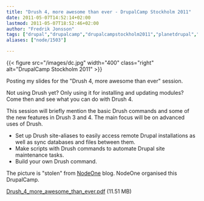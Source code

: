 ```yaml
---
title: "Drush 4, more awesome than ever - DrupalCamp Stockholm 2011"
date: 2011-05-07T14:52:14+02:00
lastmod: 2011-05-07T18:52:46+02:00
author: "Fredrik Jonsson"
tags: ["drupal","drupalcamp","drupalcampstockholm2011","planetdrupal","development"]
aliases: ["node/1503"]

---
```


{{< figure src="/images/dc.jpg" width="400" class="right" alt="DrupalCamp Stockholm 2011" >}}

Posting my slides for the "Drush 4, more awesome than ever" session.

Not using Drush yet? Only using it for installing and updating modules? Come then and see what you can do with Drush 4. 

This session will briefly mention the basic Drush commands and some of the new features in Drush 3 and 4. The main focus will be on advanced uses of Drush.  

* Set up Drush site-aliases to easily access remote Drupal installations as well as sync databases and files between them.
* Make scripts with Drush commands to automate Drupal site maintenance tasks.
* Build your own Drush command.

The picture is "stolen" from [NodeOne](http://nodeone.se/blogg/drupalcamp-stockholm-open-for-registrations) blog. NodeOne organised this DrupalCamp.

[Drush_4_more_awesome_than_ever.pdf](/files/Drush_4_more_awesome_than_ever.pdf) (11.51 MB)